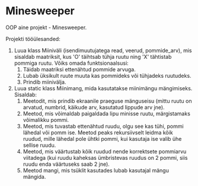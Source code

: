 # Minesweeper
OOP aine projekt - Minesweeper.

Projekti tööülesanded:
1. Luua klass Miiniväli (isendimuutujatega read, veerud, pommide_arv), mis sisaldab maatriksit, kus 'O' täihtsab tühja ruutu ning 'X' tähtistab pommiga ruutu.
   Võiks omada funktsionaalsusi:
    1) Täidab maatriksi ettenähtud pommide arvuga.
    2) Lubab üksikult ruute muuta kas pommideks või tühjadeks ruutudeks.
    3) Prindib miinivälja.
2. Luua static klass Miinimang, mida kasutatakse miinimängu mängimiseks.
   Sisaldab:
   1) Meetodit, mis prindib ekraanile praeguse mänguseisu (mittu ruutu on arvatud, numbrid, käikude arv, kasutatud lippude arv jne).
   2) Meetod, mis võimaldab paigaldada lipu minisse ruutu, märgistamaks võimalikku pommi.
   3) Meetod, mis tuvastab ettenähtud ruudu, olgu see kas tühi, pommi lähedal või pomm ise. Meetod peaks rekursiivselt leidma kõik ruudud, mille lähedal pole ühtki pommi, kui kasutaja ise valib ühe sellise ruudu.
   4) Meetod, mis väärtustab kõik ruudud nende korrektsete pommiarvu viitadega (kui ruudu kaheksas ümbristevas ruudus on 2 pommi, siis ruudu enda väärtuseks saab 2 jne).
   5) Meetod mangi, mis tsüklit kasutades lubab kasutajal mängu mängida.
